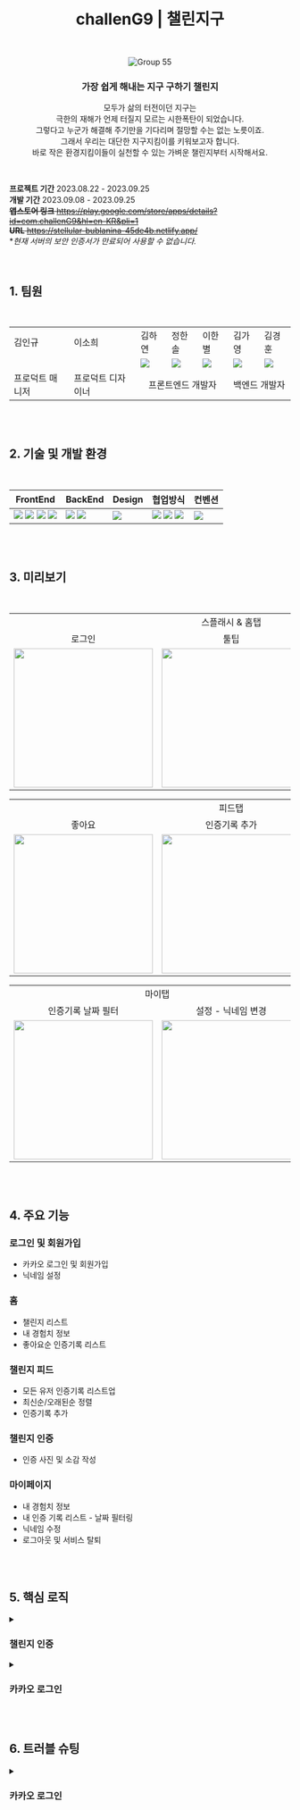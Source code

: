 <div align=center>
  
  # challenG9  |  챌린지구
  <br>
  
  ![Group 55](https://github.com/whatever-mentoring/Dopamine_Frontend/assets/108985221/4afa28c1-239a-421e-87f1-81c14c7d8e26)
  ### 가장 쉽게 해내는 지구 구하기 챌린지
  모두가 삶의 터전이던 지구는<br>
  극한의 재해가 언제 터질지 모르는 시한폭탄이 되었습니다.<br>
  그렇다고 누군가 해결해 주기만을 기다리며 절망할 수는 없는 노릇이죠.<br>
  그래서 우리는 대단한 지구지킴이를 키워보고자 합니다.<br>
  바로 작은 환경지킴이들이 실천할 수 있는 가벼운 챌린지부터 시작해서요.<br>
</div>
<br>

**프로젝트 기간** 2023.08.22 - 2023.09.25<br>
**개발 기간** 2023.09.08 - 2023.09.25<br>
~~**앱스토어 링크** https://play.google.com/store/apps/details?id=com.challenG9&hl=en-KR&pli=1<br>~~
~~**URL** https://stellular-bublanina-45de4b.netlify.app/~~ <br>
**현재 서버의 보안 인증서가 만료되어 사용할 수 없습니다.*
<br>
<br>
<br>

## 1. 팀원

<br>
<table>
  <tr>
    <td> 김인규 </td>
    <td> 이소희 </td>
    <td> 김하연 </td>
    <td> 정한솔 </td>
    <td> 이한별 </td>
    <td> 김가영 </td>
    <td> 김경훈 </td>
  </tr>
  <tr>
    <td></td>
    <td></td>
    <td><a href="https://github.com/KimHayeon1"><img src="https://img.shields.io/badge/GitHub-181717?style=flat&logo=GitHub&logoColor=white"/></a></td>
    <td><a href="https://github.com/Jhsol3077"><img src="https://img.shields.io/badge/GitHub-181717?style=flat&logo=GitHub&logoColor=white"/></a></td>
    <td><a href="https://github.com/sb-77"><img src="https://img.shields.io/badge/GitHub-181717?style=flat&logo=GitHub&logoColor=white"/></a></td>
    <td><a href="https://github.com/gabang2"><img src="https://img.shields.io/badge/GitHub-181717?style=flat&logo=GitHub&logoColor=white"/></a></td>
    <td><a href="https://github.com/KarmaPol"><img src="https://img.shields.io/badge/GitHub-181717?style=flat&logo=GitHub&logoColor=white"/></a></td>
  </tr>
  <tr>
    <td> 프로덕트 매니저 </td>
    <td> 프로덕트 디자이너 </td>
    <td colspan="3" style="text-align: center;"> 프론트엔드 개발자</td>
    <td colspan="2"> 백엔드 개발자 </td>
  </tr>
</table>
<br>
<br>

## 2. 기술 및 개발 환경

<br>

| FrontEnd                                                                                                                                                                                                                                                                                                                                                                                                                                              | BackEnd                                                                                                                                                                                      | Design                                                                                             | 협업방식                                                                                                                                                                                                                                                                                                             | 컨벤션                                                                                                       |
| ----------------------------------------------------------------------------------------------------------------------------------------------------------------------------------------------------------------------------------------------------------------------------------------------------------------------------------------------------------------------------------------------------------------------------------------------------- | -------------------------------------------------------------------------------------------------------------------------------------------------------------------------------------------- | -------------------------------------------------------------------------------------------------- | -------------------------------------------------------------------------------------------------------------------------------------------------------------------------------------------------------------------------------------------------------------------------------------------------------------------- | ------------------------------------------------------------------------------------------------------------ |
| <img src="https://img.shields.io/badge/React-61DAFB?style=flat-square&logo=React&logoColor=black"> <img src="https://img.shields.io/badge/ReactNative-61DAFB?style=flat-square&logo=React&logoColor=black"> <img src="https://img.shields.io/badge/styledcomponents-CC6699?style=flat-square&logo=styledcomponents&logoColor=white"> <img src="https://img.shields.io/badge/JavaScript-F7DF1E.svg?style=flat-square&logo=JavaScript&logoColor=black"> | <img src="https://img.shields.io/badge/RESTful API-02B550.svg?style=flat-square"> <img src="https://img.shields.io/badge/Swagger-85EA2D.svg?style=flat-square&logo=Swagger&logoColor=black"> | <img src="https://img.shields.io/badge/figma-FBCEB1?style=flat-square&logo=figma&logoColor=white"> | <img src="https://img.shields.io/badge/GitHub-181717?style=flat-square&logo=GitHub&logoColor=white"> <img src="https://img.shields.io/badge/Notion-000000.svg?style=flat-square&logo=Notion&logoColor=white"> <img src="https://img.shields.io/badge/Discord-5865F2?style=flat-square&logo=Discord&logoColor=white"> | <img src="https://img.shields.io/badge/Prettier-F7B93E.svg?style=flat-square&logo=Prettier&logoColor=black"> |

<br>
<br>

## 3. 미리보기

<br>
<table>
  <tr align="center">
    <td colspan="3"> 스플래시 & 홈탭 </td>
  </tr>
  <tr align="center">
    <td> 로그인 </td>
    <td> 툴팁 </td>
    <td> 챌린지 인증 </td>
  </tr>
  <tr>
    <td><img src="https://github.com/whatever-mentoring/Dopamine_Frontend/assets/108985221/361bd105-c2df-44fd-8574-49c2c67f89dc" width="249px"></td>
    <td><img src="https://github.com/whatever-mentoring/Dopamine_Frontend/assets/108985221/617fe233-8599-4930-b0f6-7c5722c219be" width="249px"></td>
    <td><img src="https://github.com/whatever-mentoring/Dopamine_Frontend/assets/108985221/ebd2d95d-2424-426f-906c-344efc81f557" width="249px"></td>
  </tr>
</table>

<table>
  <tr align="center">
    <td colspan="3"> 피드탭 </td>
  </tr>
  </tr>
  <tr align="center">
    <td> 좋아요 </td>
    <td> 인증기록 추가 </td>
    <td> 인증기록 삭제 </td>
  </tr>
  <tr>    
    <td><img src="https://github.com/whatever-mentoring/Dopamine_Frontend/assets/108985221/413cb770-ac79-47ab-a821-3ac39ecd52d9" width="249px"></td>
    <td><img src="https://github.com/whatever-mentoring/Dopamine_Frontend/assets/108985221/a5f93bef-2693-441c-b18e-d15039c7a4dc" width="249px"></td>
    <td><img src="https://github.com/whatever-mentoring/Dopamine_Frontend/assets/108985221/cf854f7c-627a-41cb-9f34-0ff894e14200" width="249px"></td>
</table>

<table>
  <tr align="center">
    <td colspan="3"> 마이탭 </td>
  </tr>
  </tr>
  <tr align="center">
    <td> 인증기록 날짜 필터 </td>
    <td> 설정 - 닉네임 변경 </td>
  </tr>
  <tr>    
    <td><img src="https://github.com/whatever-mentoring/Dopamine_Frontend/assets/108985221/d966fd32-c218-4bb4-bd9f-0f0461fc4a9d" width="249px"></td>
    <td><img src="https://github.com/whatever-mentoring/Dopamine_Frontend/assets/108985221/5b70bfe7-5ebc-496a-aadb-7149aae71dc7" width="249px"></td>
</table>
<br>
<br>

## 4. 주요 기능

### 로그인 및 회원가입

- 카카오 로그인 및 회원가입
- 닉네임 설정

### 홈

- 챌린지 리스트
- 내 경험치 정보
- 좋아요순 인증기록 리스트

### 챌린지 피드

- 모든 유저 인증기록 리스트업
- 최신순/오래된순 정렬
- 인증기록 추가

### 챌린지 인증

- 인증 사진 및 소감 작성

### 마이페이지

- 내 경험치 정보
- 내 인증 기록 리스트 - 날짜 필터링
- 닉네임 수정
- 로그아웃 및 서비스 탈퇴

<br>
<br>

## 5. 핵심 로직
<details>
  <summary><h3>챌린지 인증</h3></summary>
  
  **챌린지 인증 흐름**
  1. 홈/피드탭 -  챌린지 선택
  2. 홈/피드탭 - 인증 사진 선택
  3. 인증 화면 - 사진 재선택 및 후기글 입력 가능. 인증하기 
  <br>
  
  **요구 사항**
  - 홈/챌린지 피드에서 선택한 챌린지, 인증 사진 데이터가 인증 페이지에 전달돼야 한다. <br>
  각 페이지 간 부모는 app.jsx밖에 없기 때문에, 전역 상태 관리 필요.
  
  ```js
    // ChallengeContext.js 일부
    export const ChallengeContext = createContext({
      challengeList: [],
      selectedChallengeIndex: null,
      imgList: [], // 선택한 이미지
      setChallengeList: () => {},
      setSelectedChallengeIndex: () => {},
      setImgList: () => {},
    });
  ```
  *여러 페이지에서 챌린지 리스트 필요. 같은 데이터를 반복적으로 불러오지 않기 위해, 챌린지 리스트 또한 전역으로 관리.
  <br>
  <br>
  
  - setImgList 사용법
  ```js
    // 사진 선택 모달
    setImgList(e.target.files);
  ```
  <br>
  
  - imgList를 이미지로 렌더링
  ```js
    // src/pages/mission/MissionCertification.jsx
    
    const imageList = [];
    
    [...imgList].forEach((file, i) => {
      const reader = new FileReader();
      reader.readAsDataURL(file);
    
      reader.addEventListener('load', ({ target }) => {
        imageList.push(target.result);
    
        if (i === imgList.length - 1) {
          setSelectedImages(imageList); // 캐러셀 이미지 src 리스트
        }
      });
    });
  ```
</details>
<details>
  <summary><h3>카카오 로그인</h3></summary>
  
  **로그인 흐름**
  1. 스플래시 화면 - 카카오 로그인 버튼 클릭
  2. 카카오 로그인 화면 - 카카오 계정 로그인 -> 동의하고 시작하기
  3. 홈탭 (기존 회원)<br>
     이름 설정 화면 -> 홈탭 (신규 회원)
  <br>
  
  **코드**
  1. 카카오 인증 서버로 인가 코드 받기를 요청<br>
  ◾ 카카오 로그인 버튼 클릭 시, 로그인 화면으로 이동
  ```js
    const REST_API_KEY = import.meta.env.VITE_APP_REST_API_KEY;
    const REDIRECT_URI = import.meta.env.VITE_APP_REDIRECT_URI; // 프론트 주소여야 한다.
    const link = `https://kauth.kakao.com/oauth/authorize?client_id=${REST_API_KEY}&redirect_uri=${REDIRECT_URI}&response_type=code`;
    const loginHandler = (e) => {
      e.preventDefault();
      window.location.href = link;
    };
  ```
  <br>
  
  2. 카카오 인증 서버로부터 Redirect URI로 인가 코드를 전달받음<br>
  ◾ 사용자가 카카오 계정 로그인, 동의하고 시작하기까지 완료하면, REDIRECT_URI로 이동됨
  <br>
  
  3. 서버로 인가 코드 보내기(GET)
  ```js
    // Redirection 컴포넌트
    const code = new URL(window.location.href).searchParams.get('code');
    const res = await login(code); // login 함수 src/api/jwt.js 참고
  ```
  <br>
  
  4. 서버로부터 사용자 정보를 받음<br>
  ◾ nickname 값이 null이라면 이름 설정 화면으로 이동함. 이름 설정 완료 후 홈으로 이동<br>
  ◾ nickname 값이 null이 아니라면 홈으로 이동
</details>
<br>
<br>

## 6. 트러블 슈팅

<details>
  <summary><h3>카카오 로그인</h3></summary>
  
  **1. 카카오 로그인 시, 서버 주소로 이동되어 돌아오지 않는 버그**
  - **해결**
    - 카카오 디벨로퍼스 Redirect URI에 인가 코드를 전달받을 프론트 주소를 추가
    - 코드에서 REDIRECT_URI 값 변경
  <br>
  
  **2. cors 에러**
  <details>
    <summary>에러 스크린샷</summary>
     <img src="https://github.com/KimHayeon1/Dopamine_Frontend/assets/108985221/e8ca8d86-b9d6-4fc0-84e2-3e098dceee64" width="600px">
     <img src="https://github.com/KimHayeon1/Dopamine_Frontend/assets/108985221/3d338e97-1f52-4a0c-8817-16432cc500da" width="600px">
  </details>
  
  - **해결**
  <br>
</details>
<br>
